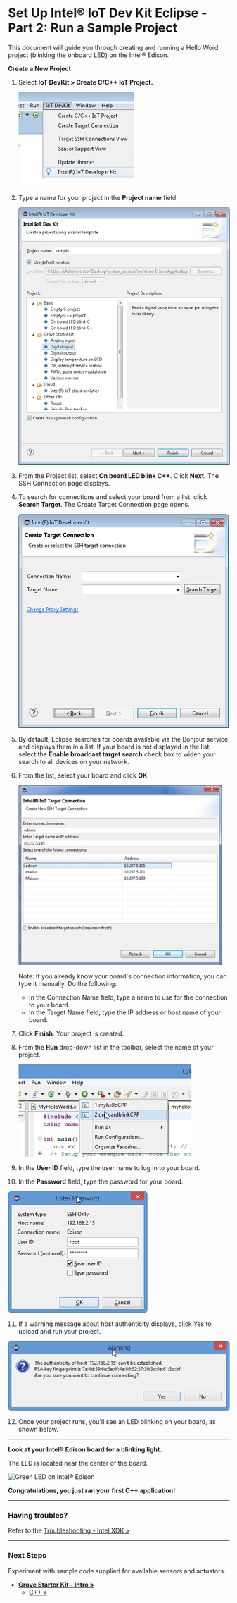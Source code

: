 # Set Up Intel® IoT Dev Kit Eclipse - Part 2: Run a Sample Project

This document will guide you through creating and running a Hello Word project (blinking the onboard LED) on the Intel® Edison.

**Create a New Project**

1. Select **IoT DevKit > Create C/C++ IoT Project.**

   ![Create IoT Project](images/create-project-eclipse.png)

2. Type a name for your project in the **Project name** field.
   
   ![Name your IoT Project](images/project-name-eclipse.png)

3. From the Project list, select **On board LED blink C++**. Click **Next**. The SSH Connection page displays.
4. To search for connections and select your board from a list, click **Search Target**. The Create Target Connection page opens.
   
   ![Create Target Connection](images/target-connection-eclipse.png)

5. By default, Eclipse searches for boards available via the Bonjour service and displays them in a list. If your board is not displayed in the list, select the **Enable broadcast target search** check box to widen your search to all devices on    your network.
6. From the list, select your board and click **OK**.

   ![Target list](images/target-list-eclipse.png)

   Note: If you already know your board's connection information, you can type it manually. Do the following:
    * In the Connection Name field, type a name to use for the connection to your board.
    * In the Target Name field, type the IP address or host name of your board.

7. Click **Finish**. Your project is created.
8. From the **Run** drop-down list in the toolbar, select the name of your project.

   ![Run the application](images/run-app-eclipse.png)
   
9. In the **User ID** field, type the user name to log in to your board.
10. In the **Password** field, type the password for your board.

   ![Enter the Edison password](images/password-eclipse.png)
   
11. If a warning message about host authenticity displays, click Yes to upload and run your project.
 
   ![Accept the warning and upload the project](images/ssh-eclipse.png)

12. Once your project runs, you'll see an LED blinking on your board, as shown below.

---

**Look at your Intel® Edison board for a blinking light.**
  
  The LED is located near the center of the board.

  ![Green LED on Intel® Edison](/assembly/arduino_expansion_board/images/on_board_led.png)

**Congratulations, you just ran your first C++ application!**

---

### Having troubles?

Refer to the [Troubleshooting - Intel XDK »](troubleshooting.md)

---

### Next Steps

Experiment with sample code supplied for available sensors and actuators.

* **[Grove Starter Kit - Intro »](/sensor_examples/grove_starter_kit/intro.md)**
  * [C++ »](/sensor_examples/grove_starter_kit/c/samples.md)
